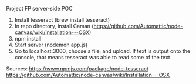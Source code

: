Project FP server-side POC

1. Install tesseract (brew install tesseract)
2. In repo directory, install Caman (https://github.com/Automattic/node-canvas/wiki/Installation---OSX)
3. npm install
4. Start server (nodemon app.js)
5. Go to localhost:3000, choose a file, and upload. If text is output onto the console, that means tesseract was able to read some of the text

Sources:
https://www.npmjs.com/package/node-tesseract
https://github.com/Automattic/node-canvas/wiki/Installation---OSX

